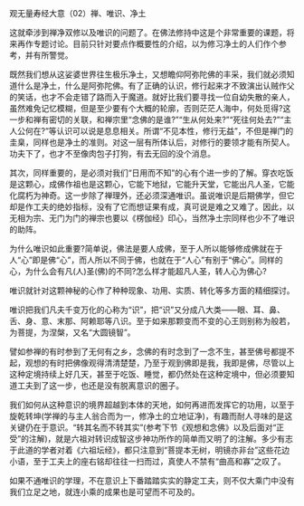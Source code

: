 
观无量寿经大意（02）禅、唯识、净土

这就牵涉到禅净双修以及唯识的问题了。在佛法修持中这是个非常重要的课题，将来再作专题讨论。目前只针对要点作概要性的介绍，以为修习净土的人们作个参考，并有所警觉。

既然我们想从这娑婆世界往生极乐净土，又想瞻仰阿弥陀佛的丰采，我们就必须知道什么是净土，什么是阿弥陀佛。有了正确的认识，修行起来才不致演出认贼作父的笑话，也才不会走错了路而入于魔道。就好比我们要寻找一位自幼失散的亲人，虽然难免记忆模糊，但是至少要有个大概的轮廓，否则茫茫人海中，何处觅得?这一步和禅有密切的关联，和禅宗里“念佛的是谁?”“生从何处来?”“死往何处去?”“主人公何在?”等认识可以说是息息相关。所谓“不见本性，修行无益”，不但是禅门的圭臬，同样也是净土的准则。对这一层有所体认后，对修行的要领才能有所契人。功夫下了，也才不至像肉包子打狗，有去无回的没个消息。

其次，同样重要的，是必须对我们“日用而不知”的心有个进一步的了解。穿衣吃饭是这颗心，成佛作祖也是这颗心，它能下地狱，它能升天堂，它能出凡人圣，它能化腐朽为神奇。这一步除了禅理外，还必须深通唯识。虽说唯识是后期佛学，但它却是作工夫的绝妙指标，没有了它而想证果有成，真可说是难之又难了。因此，以无相为宗、无门为门的禅宗也要以《楞伽经》印心，当然净土宗同样也少不了唯识的助阵。

为什么唯识如此重要?简单说，佛法是要人成佛，至于人所以能够修成佛就在于人“心”即是佛“心”，而人所以不同于佛，也就在于“人心”有别于“佛心”。同样的心，为什么会有凡(人)圣(佛)的不同?怎么样才能超凡人圣，转人心为佛心?

唯识就针对这颗神秘的心作了种种现象、功用、实质、转化等多方面的精细探讨。

唯识把我们凡夫千变万化的心称为“识”，把“识”又分成八大类——眼、耳、鼻、舌、身、意、末那、阿赖耶等八识。至于如来那颗变而不变的心王则别称为般若，为菩提，为涅槃，又名“大圆镜智”。

譬如参禅的有时参到了无何有之乡，念佛的有时念到了一念不生，甚至佛号都提不起，观想的有时把佛像观得清清楚楚，乃至于观到佛即是我，我即是佛，尽管以上这种定境持续上好几天，甚至于吃饭、睡觉，都仍然处在这种定境中，但必须要知道工夫到了这一步，也还是没有脱离意识的圈子。

我们如何从这种意识的境界超越到本体的天地，如何再进而发挥它的功用，以至于旋乾转坤(学禅的与主人翁合而为一，修净土的立地证净)，有趣而耐人寻味的是这关键仍在于意识。“转其名而不转其实”(参考下节《观想和念佛》以及后面对“正受”的注解)，就是六祖对转识成智这步神功所作的简单而又明了的注解。多少有志于此道的学者对着《六祖坛经》，都只注意到“菩提本无树，明镜亦非台”这些花边小语，至于工夫上的座右铭却往往一扫而过，真使人不禁有“曲高和寡”之叹了。

如果不通唯识的学理，不在意识上下番踏踏实实的静定工夫，则不仅大乘门中没有我们立足之地，就连小乘的成果也是可望而不可及的。